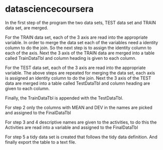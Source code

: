 datasciencecoursera
===================
In the first step of the program the two data sets, TEST data set and TRAIN data set, are merged.

For the TRAIN data set, each of the 3 axis are read into the appropriate variable. In order to merge
the data set each of the variables need a identity column to do the join. So the next step is to
assign the identity column to each of the axis.
Next the 3 axis of the TRAIN data are merged into a table called TrainDataTbl and column 
heading is given to each column.

For the TEST data set, each of the 3 axis are read into the appropriate variable. The above steps are
repeated for merging the data set, each axis is assigned an identity column to do the join. 
Next the 3 axis of the TEST data are merged into a table called TestDataTbl and column heading 
are given to each column.

Finally, the TrainDataTbl is appended with the TestDataTbl.

For step 2 only the columns with MEAN and DEV in the names are picked and assigned to the FinalDataTbl

For step 3 and 4 descriptive names are given to the activities, to do this the Activities are read into
a variable and assigned to the FinalDataTbl

For step 5 a tidy data set is created that follows the tidy data definition. And finally export the table 
to a text file.
